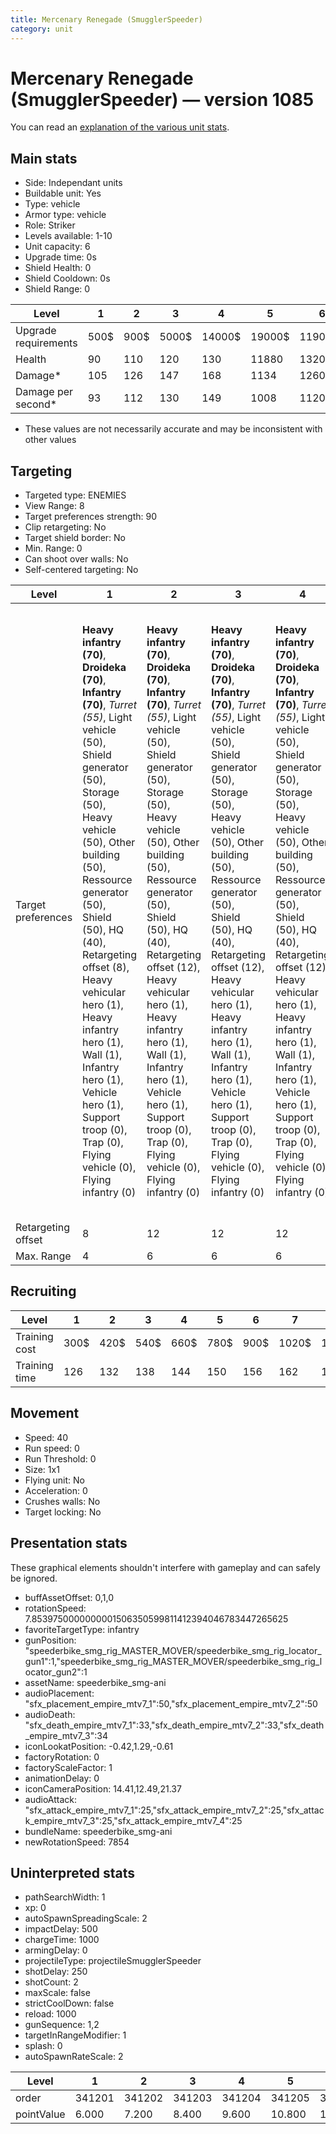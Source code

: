 ```yaml
---
title: Mercenary Renegade (SmugglerSpeeder)
category: unit
---
```


# Mercenary Renegade (SmugglerSpeeder) — version 1085

You can read an [explanation  of the various unit stats](unitexplained.md).

## Main stats

  * Side: Independant units
  * Buildable unit: Yes
  * Type: vehicle
  * Armor type: vehicle
  * Role: Striker
  * Levels available: 1-10
  * Unit capacity: 6
  * Upgrade time: 0s
  * Shield Health: 0
  * Shield Cooldown: 0s
  * Shield Range: 0

|Level               |1   |2   |3    |4     |5     |6      |7      |8      |9       |10      |
|--------------------|----|----|-----|------|------|-------|-------|-------|--------|--------|
|Upgrade requirements|500$|900$|5000$|14000$|19000$|119000$|186000$|363000$|1130000$|1947000$|
|Health              |90  |110 |120  |130   |11880 |13200  |14520  |15840  |17160   |19800   |
|Damage*             |105 |126 |147  |168   |1134  |1260   |1386   |1512   |1638    |1890    |
|Damage per second*  |93  |112 |130  |149   |1008  |1120   |1232   |1344   |1456    |1680    |

* These values are not necessarily accurate and may be inconsistent with other values

## Targeting

  * Targeted type: ENEMIES
  * View Range: 8
  * Target preferences strength: 90
  * Clip retargeting: No
  * Target shield border: No
  * Min. Range: 0
  * Can shoot over walls: No
  * Self-centered targeting: No

|Level             |1                                                                                                                                                                                                                                                                                                                                                                                                                             |2                                                                                                                                                                                                                                                                                                                                                                                                                              |3                                                                                                                                                                                                                                                                                                                                                                                                                              |4                                                                                                                                                                                                                                                                                                                                                                                                                              |5                                                                                                                                                                                                                                                                                                                                                                                                                                                     |6                                                                                                                                                                                                                                                                                                                                                                                                                                                     |7                                                                                                                                                                                                                                                                                                                                                                                                                                                     |8                                                                                                                                                                                                                                                                                                                                                                                                                                                     |9                                                                                                                                                                                                                                                                                                                                                                                                                                                     |10                                                                                                                                                                                                                                                                                                                                                                                                                                                    |
|------------------|------------------------------------------------------------------------------------------------------------------------------------------------------------------------------------------------------------------------------------------------------------------------------------------------------------------------------------------------------------------------------------------------------------------------------|-------------------------------------------------------------------------------------------------------------------------------------------------------------------------------------------------------------------------------------------------------------------------------------------------------------------------------------------------------------------------------------------------------------------------------|-------------------------------------------------------------------------------------------------------------------------------------------------------------------------------------------------------------------------------------------------------------------------------------------------------------------------------------------------------------------------------------------------------------------------------|-------------------------------------------------------------------------------------------------------------------------------------------------------------------------------------------------------------------------------------------------------------------------------------------------------------------------------------------------------------------------------------------------------------------------------|------------------------------------------------------------------------------------------------------------------------------------------------------------------------------------------------------------------------------------------------------------------------------------------------------------------------------------------------------------------------------------------------------------------------------------------------------|------------------------------------------------------------------------------------------------------------------------------------------------------------------------------------------------------------------------------------------------------------------------------------------------------------------------------------------------------------------------------------------------------------------------------------------------------|------------------------------------------------------------------------------------------------------------------------------------------------------------------------------------------------------------------------------------------------------------------------------------------------------------------------------------------------------------------------------------------------------------------------------------------------------|------------------------------------------------------------------------------------------------------------------------------------------------------------------------------------------------------------------------------------------------------------------------------------------------------------------------------------------------------------------------------------------------------------------------------------------------------|------------------------------------------------------------------------------------------------------------------------------------------------------------------------------------------------------------------------------------------------------------------------------------------------------------------------------------------------------------------------------------------------------------------------------------------------------|------------------------------------------------------------------------------------------------------------------------------------------------------------------------------------------------------------------------------------------------------------------------------------------------------------------------------------------------------------------------------------------------------------------------------------------------------|
|Target preferences|**Heavy infantry (70)**, **Droideka (70)**, **Infantry (70)**, _Turret (55)_, Light vehicle (50), Shield generator (50), Storage (50), Heavy vehicle (50), Other building (50), Ressource generator (50), Shield (50), HQ (40), Retargeting offset (8), Heavy vehicular hero (1), Heavy infantry hero (1), Wall (1), Infantry hero (1), Vehicle hero (1), Support troop (0), Trap (0), Flying vehicle (0), Flying infantry (0)|**Heavy infantry (70)**, **Droideka (70)**, **Infantry (70)**, _Turret (55)_, Light vehicle (50), Shield generator (50), Storage (50), Heavy vehicle (50), Other building (50), Ressource generator (50), Shield (50), HQ (40), Retargeting offset (12), Heavy vehicular hero (1), Heavy infantry hero (1), Wall (1), Infantry hero (1), Vehicle hero (1), Support troop (0), Trap (0), Flying vehicle (0), Flying infantry (0)|**Heavy infantry (70)**, **Droideka (70)**, **Infantry (70)**, _Turret (55)_, Light vehicle (50), Shield generator (50), Storage (50), Heavy vehicle (50), Other building (50), Ressource generator (50), Shield (50), HQ (40), Retargeting offset (12), Heavy vehicular hero (1), Heavy infantry hero (1), Wall (1), Infantry hero (1), Vehicle hero (1), Support troop (0), Trap (0), Flying vehicle (0), Flying infantry (0)|**Heavy infantry (70)**, **Droideka (70)**, **Infantry (70)**, _Turret (55)_, Light vehicle (50), Shield generator (50), Storage (50), Heavy vehicle (50), Other building (50), Ressource generator (50), Shield (50), HQ (40), Retargeting offset (12), Heavy vehicular hero (1), Heavy infantry hero (1), Wall (1), Infantry hero (1), Vehicle hero (1), Support troop (0), Trap (0), Flying vehicle (0), Flying infantry (0)|**Heavy infantry (70)**, **Support troop (70)**, **Droideka (70)**, **Heavy infantry hero (70)**, **Infantry hero (70)**, **Infantry (70)**, **Flying infantry (70)**, _Turret (55)_, Heavy vehicular hero (50), Light vehicle (50), Shield generator (50), Vehicle hero (50), Storage (50), Heavy vehicle (50), Flying vehicle (50), Other building (50), Ressource generator (50), Shield (50), HQ (40), Retargeting offset (12), Wall (1), Trap (0)|**Heavy infantry (70)**, **Support troop (70)**, **Droideka (70)**, **Heavy infantry hero (70)**, **Infantry hero (70)**, **Infantry (70)**, **Flying infantry (70)**, _Turret (55)_, Heavy vehicular hero (50), Light vehicle (50), Shield generator (50), Vehicle hero (50), Storage (50), Heavy vehicle (50), Flying vehicle (50), Other building (50), Ressource generator (50), Shield (50), HQ (40), Retargeting offset (12), Wall (1), Trap (0)|**Heavy infantry (70)**, **Support troop (70)**, **Droideka (70)**, **Heavy infantry hero (70)**, **Infantry hero (70)**, **Infantry (70)**, **Flying infantry (70)**, _Turret (55)_, Heavy vehicular hero (50), Light vehicle (50), Shield generator (50), Vehicle hero (50), Storage (50), Heavy vehicle (50), Flying vehicle (50), Other building (50), Ressource generator (50), Shield (50), HQ (40), Retargeting offset (12), Wall (1), Trap (0)|**Heavy infantry (70)**, **Support troop (70)**, **Droideka (70)**, **Heavy infantry hero (70)**, **Infantry hero (70)**, **Infantry (70)**, **Flying infantry (70)**, _Turret (55)_, Heavy vehicular hero (50), Light vehicle (50), Shield generator (50), Vehicle hero (50), Storage (50), Heavy vehicle (50), Flying vehicle (50), Other building (50), Ressource generator (50), Shield (50), HQ (40), Retargeting offset (12), Wall (1), Trap (0)|**Heavy infantry (70)**, **Support troop (70)**, **Droideka (70)**, **Heavy infantry hero (70)**, **Infantry hero (70)**, **Infantry (70)**, **Flying infantry (70)**, _Turret (55)_, Heavy vehicular hero (50), Light vehicle (50), Shield generator (50), Vehicle hero (50), Storage (50), Heavy vehicle (50), Flying vehicle (50), Other building (50), Ressource generator (50), Shield (50), HQ (40), Retargeting offset (12), Wall (1), Trap (0)|**Heavy infantry (70)**, **Support troop (70)**, **Droideka (70)**, **Heavy infantry hero (70)**, **Infantry hero (70)**, **Infantry (70)**, **Flying infantry (70)**, _Turret (55)_, Heavy vehicular hero (50), Light vehicle (50), Shield generator (50), Vehicle hero (50), Storage (50), Heavy vehicle (50), Flying vehicle (50), Other building (50), Ressource generator (50), Shield (50), HQ (40), Retargeting offset (12), Wall (1), Trap (0)|
|Retargeting offset|8                                                                                                                                                                                                                                                                                                                                                                                                                             |12                                                                                                                                                                                                                                                                                                                                                                                                                             |12                                                                                                                                                                                                                                                                                                                                                                                                                             |12                                                                                                                                                                                                                                                                                                                                                                                                                             |12                                                                                                                                                                                                                                                                                                                                                                                                                                                    |12                                                                                                                                                                                                                                                                                                                                                                                                                                                    |12                                                                                                                                                                                                                                                                                                                                                                                                                                                    |12                                                                                                                                                                                                                                                                                                                                                                                                                                                    |12                                                                                                                                                                                                                                                                                                                                                                                                                                                    |12                                                                                                                                                                                                                                                                                                                                                                                                                                                    |
|Max. Range        |4                                                                                                                                                                                                                                                                                                                                                                                                                             |6                                                                                                                                                                                                                                                                                                                                                                                                                              |6                                                                                                                                                                                                                                                                                                                                                                                                                              |6                                                                                                                                                                                                                                                                                                                                                                                                                              |6                                                                                                                                                                                                                                                                                                                                                                                                                                                     |6                                                                                                                                                                                                                                                                                                                                                                                                                                                     |6                                                                                                                                                                                                                                                                                                                                                                                                                                                     |6                                                                                                                                                                                                                                                                                                                                                                                                                                                     |6                                                                                                                                                                                                                                                                                                                                                                                                                                                     |6                                                                                                                                                                                                                                                                                                                                                                                                                                                     |

## Recruiting

|Level        |1   |2   |3   |4   |5   |6   |7    |8    |9    |10   |
|-------------|----|----|----|----|----|----|-----|-----|-----|-----|
|Training cost|300$|420$|540$|660$|780$|900$|1020$|1140$|1260$|1380$|
|Training time|126 |132 |138 |144 |150 |156 |162  |168  |174  |180  |

## Movement

  * Speed: 40
  * Run speed: 0
  * Run Threshold: 0
  * Size: 1x1
  * Flying unit: No
  * Acceleration: 0
  * Crushes walls: No
  * Target locking: No

## Presentation stats

These graphical elements shouldn't interfere with gameplay and can safely be ignored.

  * buffAssetOffset: 0,1,0
  * rotationSpeed: 7.8539750000000001506350599811412394046783447265625
  * favoriteTargetType: infantry
  * gunPosition: "speederbike_smg_rig_MASTER_MOVER/speederbike_smg_rig_locator_gun1":1,"speederbike_smg_rig_MASTER_MOVER/speederbike_smg_rig_locator_gun2":1
  * assetName: speederbike_smg-ani
  * audioPlacement: "sfx_placement_empire_mtv7_1":50,"sfx_placement_empire_mtv7_2":50
  * audioDeath: "sfx_death_empire_mtv7_1":33,"sfx_death_empire_mtv7_2":33,"sfx_death_empire_mtv7_3":34
  * iconLookatPosition: -0.42,1.29,-0.61
  * factoryRotation: 0
  * factoryScaleFactor: 1
  * animationDelay: 0
  * iconCameraPosition: 14.41,12.49,21.37
  * audioAttack: "sfx_attack_empire_mtv7_1":25,"sfx_attack_empire_mtv7_2":25,"sfx_attack_empire_mtv7_3":25,"sfx_attack_empire_mtv7_4":25
  * bundleName: speederbike_smg-ani
  * newRotationSpeed: 7854

## Uninterpreted stats

  * pathSearchWidth: 1
  * xp: 0
  * autoSpawnSpreadingScale: 2
  * impactDelay: 500
  * chargeTime: 1000
  * armingDelay: 0
  * projectileType: projectileSmugglerSpeeder
  * shotDelay: 250
  * shotCount: 2
  * maxScale: false
  * strictCoolDown: false
  * reload: 1000
  * gunSequence: 1,2
  * targetInRangeModifier: 1
  * splash: 0
  * autoSpawnRateScale: 2

|Level     |1     |2     |3     |4     |5     |6     |7     |8     |9     |10    |
|----------|------|------|------|------|------|------|------|------|------|------|
|order     |341201|341202|341203|341204|341205|341206|341207|341208|341209|341210|
|pointValue|6.000 |7.200 |8.400 |9.600 |10.800|12.000|13.200|14.400|15.600|18.000|

